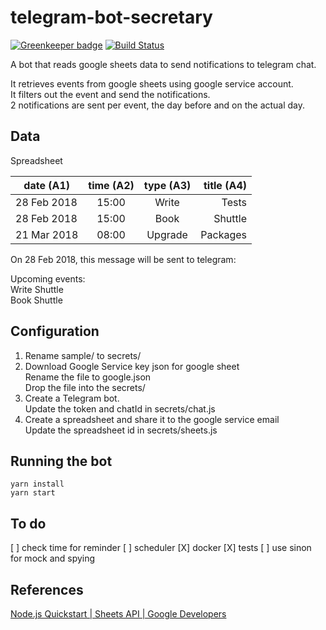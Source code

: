 # telegram-bot-secretary

[![Greenkeeper badge](https://badges.greenkeeper.io/sohwendy/telegram-bot-secretary.svg)](https://greenkeeper.io/)
[![Build Status](https://travis-ci.org/sohwendy/telegram-bot-secretary.svg?branch=master)](https://travis-ci.org/sohwendy/telegram-bot-secretary)  

A bot that reads google sheets data to send notifications to telegram chat.

It retrieves events from google sheets using google service account.  
It filters out the event and send the notifications.  
2 notifications are sent per event, the day before and on the actual day.

## Data
Spreadsheet  

| date (A1)    | time (A2)| type (A3)| title (A4)  |
| ------------ |:--------:|:--------:| -----------:|  
| 28 Feb 2018  | 15:00    | Write    | Tests       |  
| 28 Feb 2018  | 15:00    | Book     | Shuttle     |  
| 21 Mar 2018  | 08:00    | Upgrade  | Packages    |  

On 28 Feb 2018, this message will be sent to telegram:

Upcoming events:  
Write Shuttle  
Book Shuttle  

## Configuration
1. Rename sample/ to secrets/
2. Download Google Service key json for google sheet  
Rename the file to google.json  
Drop the file into the secrets/ 
3. Create a Telegram bot.  
Update the token and chatId in secrets/chat.js
4. Create a spreadsheet and share it to the google service email  
Update the spreadsheet id in secrets/sheets.js

## Running the bot
```
yarn install
yarn start
```

## To do 
[ ] check time for reminder
[ ] scheduler
[X] docker
[X] tests
[ ] use sinon for mock and spying

## References
[Node.js Quickstart | Sheets API | Google Developers ](https://developers.google.com/sheets/api/quickstart/nodejs)
